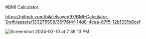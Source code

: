 #BMI Calculator.

https://github.com/bilalelsayed97/BMI-Calculator-Swift/assets/133275598/36f76f4f-14d8-4caa-87f5-12b1331b8cef


![Screenshot 2024-02-10 at 7 36 13 PM](https://github.com/bilalelsayed97/BMI-Calculator-Swift/assets/133275598/b9a5e964-d8be-47dc-a358-e79be8a87fa5)
